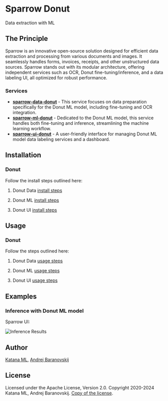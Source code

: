 # Sparrow Donut
Data extraction with ML

## The Principle

Sparrow is an innovative open-source solution designed for efficient data extraction and processing from various documents and images. It seamlessly handles forms, invoices, receipts, and other unstructured data sources. Sparrow stands out with its modular architecture, offering independent services such as OCR, Donut fine-tuning/inference, and a data labeling UI, all optimized for robust performance.

### Services

* **[sparrow-data-donut](https://github.com/katanaml/sparrow-donut/tree/main/sparrow-data/)** - This service focuses on data preparation specifically for the Donut ML model, including fine-tuning and OCR integration.
* **[sparrow-ml-donut](https://github.com/katanaml/sparrow-donut/tree/main/sparrow-ml/)** - Dedicated to the Donut ML model, this service handles both fine-tuning and inference, streamlining the machine learning workflow.
* **[sparrow-ui-donut](https://github.com/katanaml/sparrow-donut/tree/main/sparrow-ui/)** - A user-friendly interface for managing Donut ML model data labeling services and a dashboard.

## Installation

### Donut

Follow the install steps outlined here:

1. Donut Data <a href="https://github.com/katanaml/sparrow-donut/tree/main/sparrow-data/">install steps</a>

2. Donut ML <a href="https://github.com/katanaml/sparrow-donut/tree/main/sparrow-ml/">install steps</a>

3. Donut UI <a href="https://github.com/katanaml/sparrow-donut/tree/main/sparrow-ui/">install steps</a>

## Usage

### Donut

Follow the steps outlined here:

1. Donut Data <a href="https://github.com/katanaml/sparrow-donut/tree/main/sparrow-data/">usage steps</a>

2. Donut ML <a href="https://github.com/katanaml/sparrow-donut/tree/main/sparrow-ml/">usage steps</a>

3. Donut UI <a href="https://github.com/katanaml/sparrow-donut/tree/main/sparrow-ui/">usage steps</a>

## Examples

### Inference with Donut ML model

Sparrow UI:

![Inference Results](https://github.com/katanaml/sparrow-donut/blob/main/sparrow-ui/assets/inference_actual.png)

## Author

[Katana ML](https://katanaml.io), [Andrej Baranovskij](https://github.com/abaranovskis-redsamurai)

## License

Licensed under the Apache License, Version 2.0. Copyright 2020-2024 Katana ML, Andrej Baranovskij. [Copy of the license](https://github.com/katanaml/sparrow-donut/blob/main/LICENSE).
